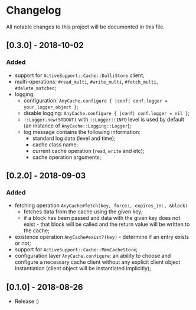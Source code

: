 # Changelog
All notable changes to this project will be documented in this file.

## [0.3.0] - 2018-10-02
### Added
- support for `ActiveSupport::Cache::DalliStore` client;
- multi-operations: `#read_multi`, `#write_multi`, `#fetch_multi`, `#delete_matched`;
- logging:
  - configuration: `AnyCache.configure { |conf| conf.logger = your_logger_object }`;
  - disable logging: `AnyCache.configure { |conf| conf.logger = nil }`;
  - `::Logger.new(STDOUT)` with `::Logger::INFO` level is used by default (an instance of `AnyCache::Logging::Logger`);
  - log message contains the following information:
    - standard log data (level and time);
    - cache class name;
    - current cache operation (`read`, `write` and etc);
    - cache operation arguments;

## [0.2.0] - 2018-09-03
### Added
- fetching operation `AnyCache#fetch(key, force:, expires_in:, &block)`
  - fetches data from the cache using the given key;
  - if a block has been passed and data with the given key does not exist -
    that block will be called and the return value will be written to the cache;
- existence operation `AnyCache#exist?(key)` - determine if an entry exists or not;
- support for `ActiveSupport::Cache::MemCacheStore`;
- configuration layer `AnyCache.configure`: an ability to choose and configure a necessary cache client
  without any explicit client object instantiation (client object will be instantiated implicitly);

## [0.1.0] - 2018-08-26
- Release :)
